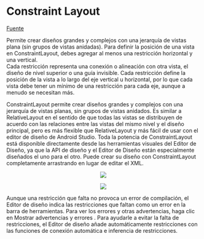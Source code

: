# Constraint Layout

[Fuente](https://developer.android.com/develop/ui/views/layout/constraint-layout)

Permite crear diseños grandes y complejos con una jerarquía de vistas plana (sin grupos de vistas anidadas). Para definir la 
posición de una vista en ConstraintLayout, debes agregar al menos una restricción horizontal y una vertical.  
Cada restricción representa una conexión o alineación con otra vista, el diseño de nivel superior o una guía invisible. Cada 
restricción define la posición de la vista a lo largo del eje vertical u horizontal, por lo que cada vista debe tener un mínimo de una restricción para cada eje, aunque a menudo se necesitan más.

ConstraintLayout permite crear diseños grandes y complejos con una jerarquía de vistas planas, sin grupos de vistas anidados. Es similar a RelativeLayout en el sentido de que todas las vistas se distribuyen de acuerdo con las relaciones entre las vistas del mismo nivel y el diseño principal, pero es más flexible que RelativeLayout y más fácil de usar con el editor de diseño de Android Studio.
Toda la potencia de ConstraintLayout está disponible directamente desde las herramientas visuales del Editor de Diseño, ya que la API de diseño y el Editor de Diseño están especialmente diseñados el uno para el otro. Puede crear su diseño con ConstraintLayout completamente arrastrando en lugar de editar el XML.

<p align="center">
  <img src="https://developer.android.com/static/training/constraint-layout/images/constraint-fail_2x.png" />
</p>
<p align="center">
  <img src="https://developer.android.com/static/training/constraint-layout/images/constraint-fail-fixed_2x.png" />
</p>

Aunque una restricción que falta no provoca un error de compilación, el Editor de diseño indica las restricciones que faltan como un error en la barra de herramientas. Para ver los errores y otras advertencias, haga clic en Mostrar advertencias y errores  . Para ayudarle a evitar la falta de restricciones, el Editor de diseño añade automáticamente restricciones con las funciones de conexión automática e inferencia de restricciones.



